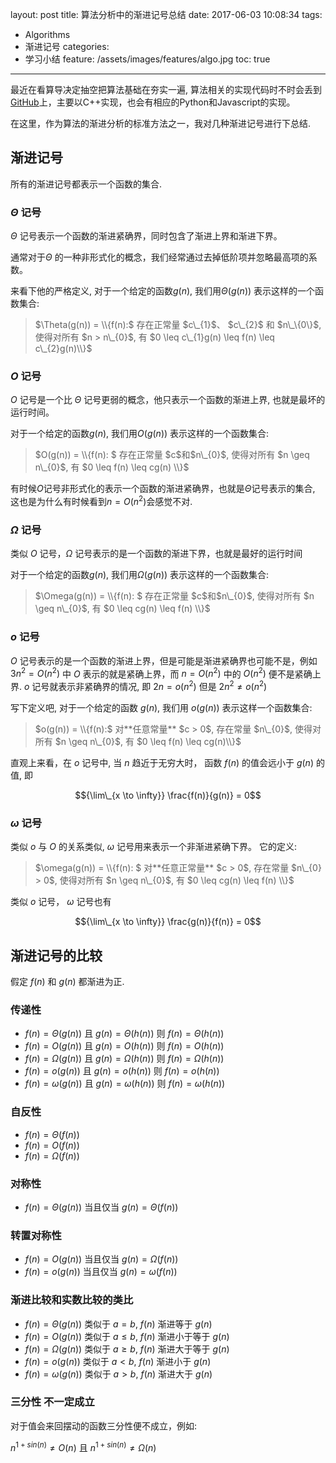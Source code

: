 layout: post
title: 算法分析中的渐进记号总结
date: 2017-06-03 10:08:34
tags:
 - Algorithms
 - 渐进记号
categories:
 - 学习小结
feature: /assets/images/features/algo.jpg
toc: true
---

最近在看算导决定抽空把算法基础在夯实一遍, 算法相关的实现代码时不时会丢到[GitHub](https://github.com/PytLab/ALGO)上，主要以C++实现，也会有相应的Python和Javascript的实现。

在这里，作为算法的渐进分析的标准方法之一，我对几种渐进记号进行下总结.

## 渐进记号

所有的渐进记号都表示一个函数的集合.

<!-- more -->

### $\Theta$ 记号
$\Theta$ 记号表示一个函数的渐进紧确界，同时包含了渐进上界和渐进下界。

通常对于$\Theta$ 的一种非形式化的概念，我们经常通过去掉低阶项并忽略最高项的系数。

来看下他的严格定义, 对于一个给定的函数$g(n)$, 我们用$\Theta(g(n))$ 表示这样的一个函数集合:

> $\Theta(g(n)) = \\{f(n):$ 存在正常量 $c\_{1}$、 $c\_{2}$ 和 $n\_\{0\}$, 使得对所有 $n > n\_{0}$, 有 $0 \leq c\_{1}g(n) \leq f(n) \leq c\_{2}g(n)\\}$


### $O$ 记号

$O$ 记号是一个比 $\Theta$ 记号更弱的概念，他只表示一个函数的渐进上界, 也就是最坏的运行时间。

对于一个给定的函数$g(n)$, 我们用$O(g(n))$ 表示这样的一个函数集合:

> $O(g(n)) = \\{f(n): $ 存在正常量 $c$和$n\_{0}$, 使得对所有 $n \geq n\_{0}$, 有 $0 \leq f(n) \leq cg(n) \\}$

有时候$O$记号非形式化的表示一个函数的渐进紧确界，也就是$\Theta$记号表示的集合, 这也是为什么有时候看到$n = O(n^{2})$会感觉不对.

### $\Omega$ 记号

类似 $O$ 记号，$\Omega$ 记号表示的是一个函数的渐进下界，也就是最好的运行时间

对于一个给定的函数$g(n)$, 我们用$\Omega(g(n))$ 表示这样的一个函数集合:

> $\Omega(g(n)) = \\{f(n): $ 存在正常量 $c$和$n\_{0}$, 使得对所有 $n \geq n\_{0}$, 有 $0 \leq cg(n) \leq f(n) \\}$

### $o$ 记号
$O$ 记号表示的是一个函数的渐进上界，但是可能是渐进紧确界也可能不是，例如$3n^{2} = O(n^{2})$ 中 $O$ 表示的就是紧确上界，而 $n = O(n^{2})$ 中的 $O(n^{2})$ 便不是紧确上界. $o$ 记号就表示非紧确界的情况, 即 $2n = o(n^{2})$ 但是 $2n^{2} \neq o(n^{2})$ 

写下定义吧, 对于一个给定的函数 $g(n)$, 我们用 $o(g(n))$ 表示这样一个函数集合:

> $o(g(n)) = \\{f(n):$ 对**任意常量** $c > 0$, 存在常量 $n\_{0}$, 使得对所有 $n \geq n\_{0}$, 有 $0 \leq f(n) \leq cg(n)\\}$

直观上来看，在 $o$ 记号中, 当 $n$ 趋近于无穷大时， 函数 $f(n)$ 的值会远小于 $g(n)$ 的值, 即

$${\lim\_{x \to \infty}} \frac{f(n)}{g(n)} = 0$$

### $\omega$ 记号
类似 $o$ 与 $O$ 的关系类似, $\omega$ 记号用来表示一个非渐进紧确下界。 它的定义:

> $\omega(g(n)) = \\{f(n): $ 对**任意正常量** $c > 0$, 存在常量 $n\_{0} > 0$, 使得对所有 $n \geq n\_{0}$, 有 $0 \leq cg(n) \leq f(n) \\}$

类似 $o$ 记号， $\omega$ 记号也有

$${\lim\_{x \to \infty}} \frac{g(n)}{f(n)} = 0$$

## 渐进记号的比较

假定 $f(n)$ 和 $g(n)$ 都渐进为正.

### 传递性

- $f(n) = \Theta(g(n))$ 且 $g(n) = \Theta(h(n))$ 则 $f(n) = \Theta(h(n))$
- $f(n) = O(g(n))$ 且 $g(n) = O(h(n))$ 则 $f(n) = O(h(n))$
- $f(n) = \Omega(g(n))$ 且 $g(n) = \Omega(h(n))$ 则 $f(n) = \Omega(h(n))$
- $f(n) = o(g(n))$ 且 $g(n) = o(h(n))$ 则 $f(n) = o(h(n))$
- $f(n) = \omega(g(n))$ 且 $g(n) = \omega(h(n))$ 则 $f(n) = \omega(h(n))$

### 自反性

- $f(n) = \Theta(f(n))$
- $f(n) = O(f(n))$
- $f(n) = \Omega(f(n))$

### 对称性

- $f(n) = \Theta(g(n))$ 当且仅当 $g(n) = \Theta(f(n))$

### 转置对称性

- $f(n) = O(g(n))$ 当且仅当 $g(n) = \Omega(f(n))$
- $f(n) = o(g(n))$ 当且仅当 $g(n) = \omega(f(n))$

### 渐进比较和实数比较的类比

- $f(n) = \Theta(g(n))$ 类似于 $a = b$, $f(n)$ 渐进等于 $g(n)$
- $f(n) = O(g(n))$ 类似于 $a \leq b$, $f(n)$ 渐进小于等于 $g(n)$
- $f(n) = \Omega(g(n))$ 类似于 $a \geq b$, $f(n)$ 渐进大于等于 $g(n)$
- $f(n) = o(g(n))$ 类似于 $a < b$, $f(n)$ 渐进小于 $g(n)$
- $f(n) = \omega(g(n))$ 类似于 $a > b$, $f(n)$ 渐进大于 $g(n)$

### 三分性 **不一定成立**

对于值会来回摆动的函数三分性便不成立，例如:

$n^{1+sin(n)} \neq O(n)$ 且 $n^{1+sin(n)} \neq \Omega(n)$

